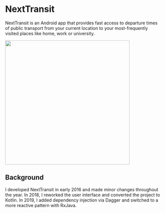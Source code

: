 # NextTransit
NextTransit is an Android app that provides fast access to departure times of public transport from your current location to your most-frequently visited places like home, work or university.

<img src="https://user-images.githubusercontent.com/11819826/44517794-e296be00-a6c8-11e8-8b57-a08811b0cfec.png" width="400" />

## Background
I developed NextTransit in early 2016 and made minor changes throughout the year. In 2018, I reworked the user interface and converted the project to Kotlin. In 2019, I added dependency injection via Dagger and switched to a more reactive pattern with RxJava.
